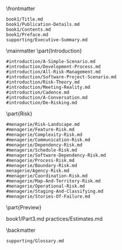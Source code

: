 

\frontmatter

```include
book1/Title.md
book1/Publication-Details.md
book1/Contents.md
book1/Preface.md
supporting/Executive-Summary.md
```

\mainmatter
\part{Introduction}

```include
#introduction/A-Simple-Scenario.md
#introduction/Development-Process.md
#introduction/All-Risk-Management.md
#introduction/Software-Project-Scenario.md
#introduction/Risk-Theory.md
#introduction/Meeting-Reality.md
#introduction/Cadence.md
#introduction/A-Conversation.md
#introduction/De-Risking.md
```

\part{Risk}

```include
#menagerie/Risk-Landscape.md
#menagerie/Feature-Risk.md
#menagerie/Complexity-Risk.md
#menagerie/Communication-Risk.md
#menagerie/Dependency-Risk.md
#menagerie/Schedule-Risk.md
#menagerie/Software-Dependency-Risk.md
#menagerie/Process-Risk.md 
#menagerie/Boundary-Risk.md
menagerie/Agency-Risk.md 
#menagerie/Coordination-Risk.md
#menagerie/Map-And-Territory-Risk.md
#menagerie/Operational-Risk.md
#menagerie/Staging-And-Classifying.md
#menagerie/Stories-Of-Failure.md
```

\part{Preview}

book1/Part3.md
practices/Estimates.md


\backmatter

```include
supporting/Glossary.md
```